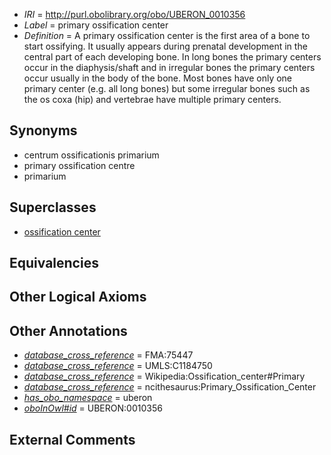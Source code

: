  * *IRI* = http://purl.obolibrary.org/obo/UBERON_0010356
 * *Label* = primary ossification center
 * *Definition* = A primary ossification center is the first area of a bone to start ossifying. It usually appears during prenatal development in the central part of each developing bone. In long bones the primary centers occur in the diaphysis/shaft and in irregular bones the primary centers occur usually in the body of the bone. Most bones have only one primary center (e.g. all long bones) but some irregular bones such as the os coxa (hip) and vertebrae have multiple primary centers.

## Synonyms

 * centrum ossificationis primarium
 * primary ossification centre
 * primarium

## Superclasses

 * [ossification center](../../UBERON/55/UBERON_0010355.md)

## Equivalencies


## Other Logical Axioms


## Other Annotations

 * *[database_cross_reference](../../ef/oboInOwl#hasDbXref.md)* = FMA:75447
 * *[database_cross_reference](../../ef/oboInOwl#hasDbXref.md)* = UMLS:C1184750
 * *[database_cross_reference](../../ef/oboInOwl#hasDbXref.md)* = Wikipedia:Ossification_center#Primary
 * *[database_cross_reference](../../ef/oboInOwl#hasDbXref.md)* = ncithesaurus:Primary_Ossification_Center
 * *[has_obo_namespace](../../ce/oboInOwl#hasOBONamespace.md)* = uberon
 * *[oboInOwl#id](../../id/oboInOwl#id.md)* = UBERON:0010356

## External Comments

